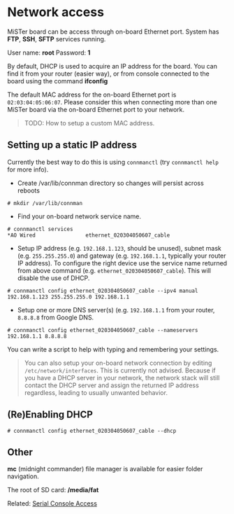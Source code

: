 # Network access

MiSTer board can be access through on-board Ethernet port. System has **FTP**, **SSH**, **SFTP** services running.

User name: **root**  Password: **1**

By default, DHCP is used to acquire an IP address for the board.
You can find it from your router (easier way), or from console connected to the board using the command **ifconfig**

The default MAC address for the on-board Ethernet port is `02:03:04:05:06:07`. Please consider this when connecting more than one MiSTer board via the on-board Ethernet port to your network.

> TODO: How to setup a custom MAC address.

## Setting up a static IP address

Currently the best way to do this is using `connmanctl` (try `connmanctl help` for more info).
* Create /var/lib/connman directory so changes will persist across reboots
```
# mkdir /var/lib/connman
```
* Find your on-board network service name.
```
# connmanctl services
*AO Wired                ethernet_020304050607_cable
```
* Setup IP address (e.g. `192.168.1.123`, should be unused), subnet mask (e.g. `255.255.255.0`) and gateway (e.g. `192.168.1.1`, typically your router IP address). To configure the right device use the service name returned from above command (e.g. `ethernet_020304050607_cable`). This will disable the use of DHCP.
```
# connmanctl config ethernet_020304050607_cable --ipv4 manual 192.168.1.123 255.255.255.0 192.168.1.1
```
* Setup one or more DNS server(s) (e.g. `192.168.1.1` from your router, `8.8.8.8` from Google DNS.
```
# connmanctl config ethernet_020304050607_cable --nameservers 192.168.1.1 8.8.8.8
```

You can write a script to help with typing and remembering your settings.

> You can also setup your on-board network connection by editing `/etc/network/interfaces`. This is currently not advised. Because if you have a DHCP server in your network, the network stack will still contact the DHCP server and assign the returned IP address regardless, leading to usually unwanted behavior.

## (Re)Enabling DHCP

```
# connmanctl config ethernet_020304050607_cable --dhcp
```

## Other

**mc** (midnight commander) file manager is available for easier folder navigation.

The root of SD card: **/media/fat**

Related: [Serial Console Access](Console-connection)

